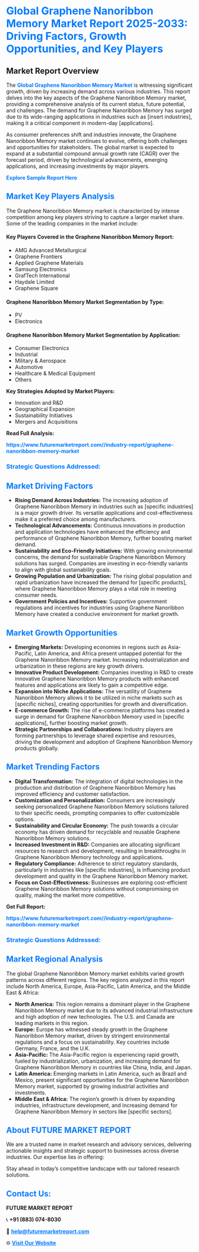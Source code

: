 <h1 style="color: #007BFF;">Global Graphene Nanoribbon Memory Market Report 2025-2033: Driving Factors, Growth Opportunities, and Key Players</h1>

<section id="overview">
<h2>Market Report Overview</h2>
<p>The <a href="https://www.futuremarketreport.com//industry-report/graphene-nanoribbon-memory-market" style="color: #007BFF; text-decoration: none;"><strong>Global Graphene Nanoribbon Memory Market</strong></a> is witnessing significant growth, driven by increasing demand across various industries. This report delves into the key aspects of the Graphene Nanoribbon Memory market, providing a comprehensive analysis of its current status, future potential, and challenges. The demand for Graphene Nanoribbon Memory has surged due to its wide-ranging applications in industries such as [insert industries], making it a critical component in modern-day [applications].</p>
<p>As consumer preferences shift and industries innovate, the Graphene Nanoribbon Memory market continues to evolve, offering both challenges and opportunities for stakeholders. The global market is expected to expand at a substantial compound annual growth rate (CAGR) over the forecast period, driven by technological advancements, emerging applications, and increasing investments by major players.</p>
</section>

<section id="overview">
<p><a href="https://www.futuremarketreport.com//request-sample/reportId=75824" style="color: #007BFF; text-decoration: none;"><strong>Explore Sample Report Here</strong></a></p>
</section>

<section id="key-players">
<h2 style="color: #007BFF;">Market Key Players Analysis</h2>
<p>The Graphene Nanoribbon Memory market is characterized by intense competition among key players striving to capture a larger market share. Some of the leading companies in the market include:</p>
<h4>Key Players Covered in the Graphene Nanoribbon Memory Report:</h4>
<ul><li>AMG Advanced Metallurgical</li><li>Graphene Frontiers</li><li>Applied Graphene Materials</li><li>Samsung Electronics</li><li>GrafTech International</li><li>Haydale Limited</li><li>Graphene Square</li></ul>
<h4>Graphene Nanoribbon Memory Market Segmentation by Type:</h4>
<ul><li>PV</li><li>Electronics</li></ul>

<h4>Graphene Nanoribbon Memory Market Segmentation by Application:</h4>
<ul><li>Consumer Electronics</li><li>Industrial</li><li>Military &amp; Aerospace</li><li>Automotive</li><li>Healthcare &amp; Medical Equipment</li><li>Others</li></ul>
<p><strong>Key Strategies Adopted by Market Players:</strong></p>
<ul>
<li>Innovation and R&D</li>
<li>Geographical Expansion</li>
<li>Sustainability Initiatives</li>
<li>Mergers and Acquisitions</li>
</ul>
</section>

<section>
<p><strong>Read Full Analysis: </strong></p><a href="https://www.futuremarketreport.com//industry-report/graphene-nanoribbon-memory-market" style="color: #007BFF; text-decoration: none;"><strong>https://www.futuremarketreport.com//industry-report/graphene-nanoribbon-memory-market</strong></a>
<h3 style="color: #007BFF;">Strategic Questions Addressed:</h3>
</section>

<section id="driving-factors">
<h2 style="color: #007BFF;">Market Driving Factors</h2>
<ul>
<li><strong>Rising Demand Across Industries:</strong> The increasing adoption of Graphene Nanoribbon Memory in industries such as [specific industries] is a major growth driver. Its versatile applications and cost-effectiveness make it a preferred choice among manufacturers.</li>
<li><strong>Technological Advancements:</strong> Continuous innovations in production and application technologies have enhanced the efficiency and performance of Graphene Nanoribbon Memory, further boosting market demand.</li>
<li><strong>Sustainability and Eco-Friendly Initiatives:</strong> With growing environmental concerns, the demand for sustainable Graphene Nanoribbon Memory solutions has surged. Companies are investing in eco-friendly variants to align with global sustainability goals.</li>
<li><strong>Growing Population and Urbanization:</strong> The rising global population and rapid urbanization have increased the demand for [specific products], where Graphene Nanoribbon Memory plays a vital role in meeting consumer needs.</li>
<li><strong>Government Policies and Incentives:</strong> Supportive government regulations and incentives for industries using Graphene Nanoribbon Memory have created a conducive environment for market growth.</li>
</ul>
</section>

<section id="growth-opportunities">
<h2 style="color: #007BFF;">Market Growth Opportunities</h2>
<ul>
<li><strong>Emerging Markets:</strong> Developing economies in regions such as Asia-Pacific, Latin America, and Africa present untapped potential for the Graphene Nanoribbon Memory market. Increasing industrialization and urbanization in these regions are key growth drivers.</li>
<li><strong>Innovative Product Development:</strong> Companies investing in R&D to create innovative Graphene Nanoribbon Memory products with enhanced features and applications are likely to gain a competitive edge.</li>
<li><strong>Expansion into Niche Applications:</strong> The versatility of Graphene Nanoribbon Memory allows it to be utilized in niche markets such as [specific niches], creating opportunities for growth and diversification.</li>
<li><strong>E-commerce Growth:</strong> The rise of e-commerce platforms has created a surge in demand for Graphene Nanoribbon Memory used in [specific applications], further boosting market growth.</li>
<li><strong>Strategic Partnerships and Collaborations:</strong> Industry players are forming partnerships to leverage shared expertise and resources, driving the development and adoption of Graphene Nanoribbon Memory products globally.</li>
</ul>
</section>

<section id="trending-factors">
<h2 style="color: #007BFF;">Market Trending Factors</h2>
<ul>
<li><strong>Digital Transformation:</strong> The integration of digital technologies in the production and distribution of Graphene Nanoribbon Memory has improved efficiency and customer satisfaction.</li>
<li><strong>Customization and Personalization:</strong> Consumers are increasingly seeking personalized Graphene Nanoribbon Memory solutions tailored to their specific needs, prompting companies to offer customizable options.</li>
<li><strong>Sustainability and Circular Economy:</strong> The push towards a circular economy has driven demand for recyclable and reusable Graphene Nanoribbon Memory solutions.</li>
<li><strong>Increased Investment in R&D:</strong> Companies are allocating significant resources to research and development, resulting in breakthroughs in Graphene Nanoribbon Memory technology and applications.</li>
<li><strong>Regulatory Compliance:</strong> Adherence to strict regulatory standards, particularly in industries like [specific industries], is influencing product development and quality in the Graphene Nanoribbon Memory market.</li>
<li><strong>Focus on Cost-Effectiveness:</strong> Businesses are exploring cost-efficient Graphene Nanoribbon Memory solutions without compromising on quality, making the market more competitive.</li>
</ul>
</section>

<section>
<p><strong>Get Full Report: </strong></p><a href="https://www.futuremarketreport.com//industry-report/graphene-nanoribbon-memory-market" style="color: #007BFF; text-decoration: none;"><strong>https://www.futuremarketreport.com//industry-report/graphene-nanoribbon-memory-market</strong></a>
<h3 style="color: #007BFF;">Strategic Questions Addressed:</h3>
</section>


<section id="regional-analysis">
<h2 style="color: #007BFF;">Market Regional Analysis</h2>
<p>The global Graphene Nanoribbon Memory market exhibits varied growth patterns across different regions. The key regions analyzed in this report include North America, Europe, Asia-Pacific, Latin America, and the Middle East & Africa:</p>
<ul>
<li><strong>North America:</strong> This region remains a dominant player in the Graphene Nanoribbon Memory market due to its advanced industrial infrastructure and high adoption of new technologies. The U.S. and Canada are leading markets in this region.</li>
<li><strong>Europe:</strong> Europe has witnessed steady growth in the Graphene Nanoribbon Memory market, driven by stringent environmental regulations and a focus on sustainability. Key countries include Germany, France, and the U.K.</li>
<li><strong>Asia-Pacific:</strong> The Asia-Pacific region is experiencing rapid growth, fueled by industrialization, urbanization, and increasing demand for Graphene Nanoribbon Memory in countries like China, India, and Japan.</li>
<li><strong>Latin America:</strong> Emerging markets in Latin America, such as Brazil and Mexico, present significant opportunities for the Graphene Nanoribbon Memory market, supported by growing industrial activities and investments.</li>
<li><strong>Middle East & Africa:</strong> The region’s growth is driven by expanding industries, infrastructure development, and increasing demand for Graphene Nanoribbon Memory in sectors like [specific sectors].</li>
</ul>
</section>

<footer>
<h2 style="color: #007BFF;">About FUTURE MARKET REPORT</h2>
<p>We are a trusted name in market research and advisory services, delivering actionable insights and strategic support to businesses across diverse industries. Our expertise lies in offering:</p>

<p>Stay ahead in today’s competitive landscape with our tailored research solutions.</p>

<h2 style="color: #007BFF;">Contact Us:</h2>
<p><strong>FUTURE MARKET REPORT</strong></p>
<p>📞 <strong>+91 (883) 074-8030</strong></p>
<p>📧 <strong><a href="mailto:help@futuremarketreport.com" style="color: #007BFF;">help@futuremarketreport.com</a></strong></p>
<p>🌐 <strong><a href="https://www.futuremarketreport.com/" style="color: #007BFF;">Visit Our Website</a></strong></p>
</footer>